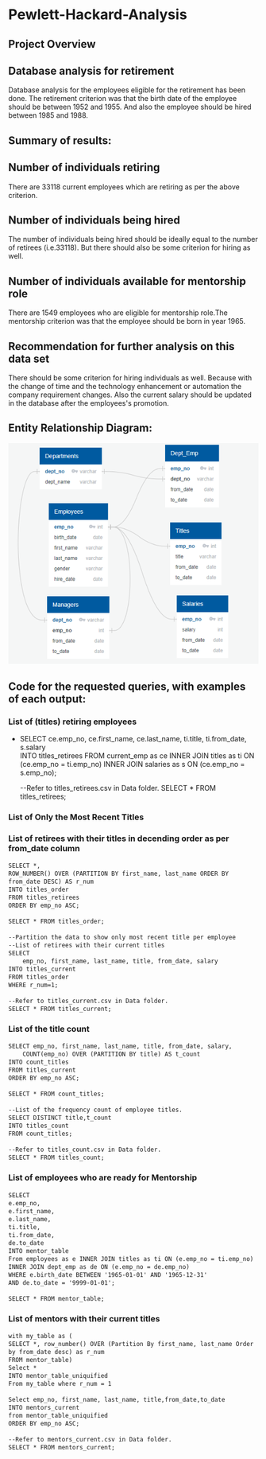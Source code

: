 # Pewlett-Hackard-Analysis

## Project Overview


## Database analysis for retirement

Database analysis for the employees eligible for the retirement has been done. The retirement criterion was that the birth date of the 
employee should be between 1952 and 1955. And also the employee should be hired between 1985 and 1988.

## Summary of results:

## Number of individuals retiring 
There are 33118 current employees which are retiring  as per the above criterion.	
	

## Number of individuals being hired 
The number of individuals being hired should be ideally equal to the number of retirees (i.e.33118). But there should also be 
some criterion for hiring as well.

## Number of individuals available for mentorship role 
There are 1549 employees who are eligible for mentorship role.The mentorship criterion was that the employee should be born 
in year 1965. 

## Recommendation for further analysis on this data set	
There should be some criterion for hiring individuals as well. Because with the change of time and the technology enhancement 
or automation the company requirement changes. Also the current salary should be updated in the database after the employees's 
promotion. 
 
	

## Entity Relationship Diagram:

![alt text](https://github.com/ArchanaRohilla/Pewlett-Hackard-Analysis/blob/master/Images/EmployeeDB.png)

	

## Code for the requested queries, with examples of each output:

### List of (titles) retiring employees

- SELECT ce.emp_no,
	ce.first_name,
	ce.last_name,
	ti.title,
	ti.from_date,
	s.salary	
	INTO titles_retirees
	FROM current_emp as ce
	INNER JOIN titles as ti
	ON (ce.emp_no = ti.emp_no)
	INNER JOIN salaries as s
	ON (ce.emp_no = s.emp_no);

	--Refer to titles_retirees.csv in Data folder.
	SELECT * FROM titles_retirees;

### List of Only the Most Recent Titles

### List of retirees with their titles in decending order as per from_date column

	SELECT *, 
	ROW_NUMBER() OVER (PARTITION BY first_name, last_name ORDER BY from_date DESC) AS r_num
	INTO titles_order
	FROM titles_retirees
	ORDER BY emp_no ASC;

	SELECT * FROM titles_order;

	--Partition the data to show only most recent title per employee
	--List of retirees with their current titles
	SELECT  
		emp_no, first_name, last_name, title, from_date, salary
	INTO titles_current
	FROM titles_order
	WHERE r_num=1;

	--Refer to titles_current.csv in Data folder.
	SELECT * FROM titles_current;

### List of the title count

	SELECT emp_no, first_name, last_name, title, from_date, salary,
		COUNT(emp_no) OVER (PARTITION BY title) AS t_count
	INTO count_titles
	FROM titles_current
	ORDER BY emp_no ASC;

	SELECT * FROM count_titles;

	--List of the frequency count of employee titles. 
	SELECT DISTINCT title,t_count
	INTO titles_count
	FROM count_titles;

	--Refer to titles_count.csv in Data folder.
	SELECT * FROM titles_count;

### List of employees who are ready for Mentorship

	SELECT
	e.emp_no,
	e.first_name,
	e.last_name,
	ti.title,
	ti.from_date,
	de.to_date
	INTO mentor_table
	From employees as e INNER JOIN titles as ti ON (e.emp_no = ti.emp_no)
	INNER JOIN dept_emp as de ON (e.emp_no = de.emp_no)
	WHERE e.birth_date BETWEEN '1965-01-01' AND '1965-12-31'
	AND de.to_date = '9999-01-01';

	SELECT * FROM mentor_table;

### List of mentors with their current titles

	with my_table as (
	SELECT *, row_number() OVER (Partition By first_name, last_name Order by from_date desc) as r_num
	FROM mentor_table) 
	Select * 
	INTO mentor_table_uniquified
	From my_table where r_num = 1

	Select emp_no, first_name, last_name, title,from_date,to_date
	INTO mentors_current
	from mentor_table_uniquified
	ORDER BY emp_no ASC;
	
	--Refer to mentors_current.csv in Data folder.
	SELECT * FROM mentors_current;








